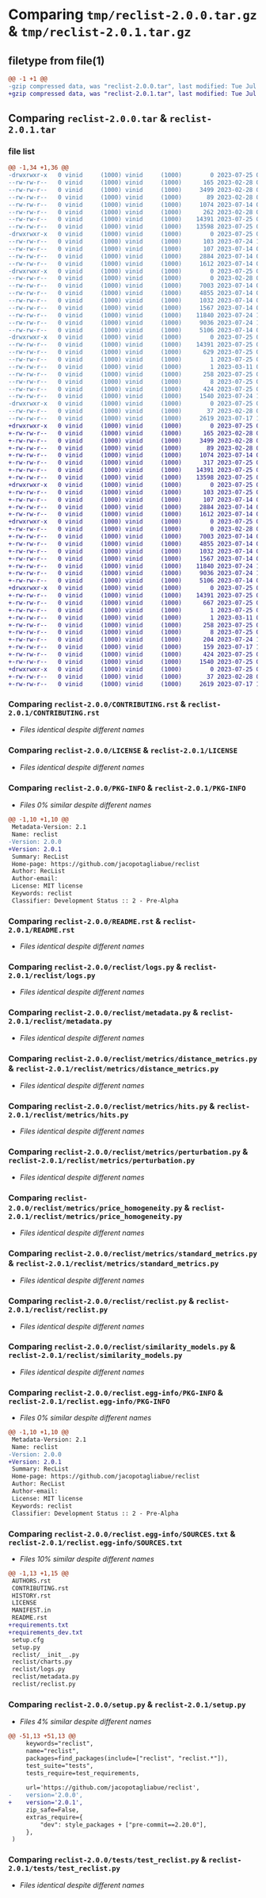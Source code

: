 # Comparing `tmp/reclist-2.0.0.tar.gz` & `tmp/reclist-2.0.1.tar.gz`

## filetype from file(1)

```diff
@@ -1 +1 @@
-gzip compressed data, was "reclist-2.0.0.tar", last modified: Tue Jul 25 01:03:04 2023, max compression
+gzip compressed data, was "reclist-2.0.1.tar", last modified: Tue Jul 25 03:36:06 2023, max compression
```

## Comparing `reclist-2.0.0.tar` & `reclist-2.0.1.tar`

### file list

```diff
@@ -1,34 +1,36 @@
-drwxrwxr-x   0 vinid     (1000) vinid     (1000)        0 2023-07-25 01:03:04.736948 reclist-2.0.0/
--rw-rw-r--   0 vinid     (1000) vinid     (1000)      165 2023-02-28 04:47:32.000000 reclist-2.0.0/AUTHORS.rst
--rw-rw-r--   0 vinid     (1000) vinid     (1000)     3499 2023-02-28 04:47:32.000000 reclist-2.0.0/CONTRIBUTING.rst
--rw-rw-r--   0 vinid     (1000) vinid     (1000)       89 2023-02-28 04:47:32.000000 reclist-2.0.0/HISTORY.rst
--rw-rw-r--   0 vinid     (1000) vinid     (1000)     1074 2023-07-14 01:35:32.000000 reclist-2.0.0/LICENSE
--rw-rw-r--   0 vinid     (1000) vinid     (1000)      262 2023-02-28 04:47:32.000000 reclist-2.0.0/MANIFEST.in
--rw-rw-r--   0 vinid     (1000) vinid     (1000)    14391 2023-07-25 01:03:04.736948 reclist-2.0.0/PKG-INFO
--rw-rw-r--   0 vinid     (1000) vinid     (1000)    13598 2023-07-25 01:02:28.000000 reclist-2.0.0/README.rst
-drwxrwxr-x   0 vinid     (1000) vinid     (1000)        0 2023-07-25 01:03:04.732948 reclist-2.0.0/reclist/
--rw-rw-r--   0 vinid     (1000) vinid     (1000)      103 2023-07-24 17:04:06.000000 reclist-2.0.0/reclist/__init__.py
--rw-rw-r--   0 vinid     (1000) vinid     (1000)      107 2023-07-14 01:35:32.000000 reclist-2.0.0/reclist/charts.py
--rw-rw-r--   0 vinid     (1000) vinid     (1000)     2884 2023-07-14 01:35:32.000000 reclist-2.0.0/reclist/logs.py
--rw-rw-r--   0 vinid     (1000) vinid     (1000)     1612 2023-07-14 01:35:32.000000 reclist-2.0.0/reclist/metadata.py
-drwxrwxr-x   0 vinid     (1000) vinid     (1000)        0 2023-07-25 01:03:04.736948 reclist-2.0.0/reclist/metrics/
--rw-rw-r--   0 vinid     (1000) vinid     (1000)        0 2023-02-28 04:47:32.000000 reclist-2.0.0/reclist/metrics/__init__.py
--rw-rw-r--   0 vinid     (1000) vinid     (1000)     7003 2023-07-14 01:35:32.000000 reclist-2.0.0/reclist/metrics/distance_metrics.py
--rw-rw-r--   0 vinid     (1000) vinid     (1000)     4855 2023-07-14 01:35:32.000000 reclist-2.0.0/reclist/metrics/hits.py
--rw-rw-r--   0 vinid     (1000) vinid     (1000)     1032 2023-07-14 01:35:32.000000 reclist-2.0.0/reclist/metrics/perturbation.py
--rw-rw-r--   0 vinid     (1000) vinid     (1000)     1567 2023-07-14 01:35:32.000000 reclist-2.0.0/reclist/metrics/price_homogeneity.py
--rw-rw-r--   0 vinid     (1000) vinid     (1000)    11840 2023-07-24 17:02:51.000000 reclist-2.0.0/reclist/metrics/standard_metrics.py
--rw-rw-r--   0 vinid     (1000) vinid     (1000)     9036 2023-07-24 17:02:51.000000 reclist-2.0.0/reclist/reclist.py
--rw-rw-r--   0 vinid     (1000) vinid     (1000)     5106 2023-07-14 01:35:32.000000 reclist-2.0.0/reclist/similarity_models.py
-drwxrwxr-x   0 vinid     (1000) vinid     (1000)        0 2023-07-25 01:03:04.736948 reclist-2.0.0/reclist.egg-info/
--rw-rw-r--   0 vinid     (1000) vinid     (1000)    14391 2023-07-25 01:03:04.000000 reclist-2.0.0/reclist.egg-info/PKG-INFO
--rw-rw-r--   0 vinid     (1000) vinid     (1000)      629 2023-07-25 01:03:04.000000 reclist-2.0.0/reclist.egg-info/SOURCES.txt
--rw-rw-r--   0 vinid     (1000) vinid     (1000)        1 2023-07-25 01:03:04.000000 reclist-2.0.0/reclist.egg-info/dependency_links.txt
--rw-rw-r--   0 vinid     (1000) vinid     (1000)        1 2023-03-11 01:25:56.000000 reclist-2.0.0/reclist.egg-info/not-zip-safe
--rw-rw-r--   0 vinid     (1000) vinid     (1000)      258 2023-07-25 01:03:04.000000 reclist-2.0.0/reclist.egg-info/requires.txt
--rw-rw-r--   0 vinid     (1000) vinid     (1000)        8 2023-07-25 01:03:04.000000 reclist-2.0.0/reclist.egg-info/top_level.txt
--rw-rw-r--   0 vinid     (1000) vinid     (1000)      424 2023-07-25 01:03:04.736948 reclist-2.0.0/setup.cfg
--rw-rw-r--   0 vinid     (1000) vinid     (1000)     1540 2023-07-24 17:04:06.000000 reclist-2.0.0/setup.py
-drwxrwxr-x   0 vinid     (1000) vinid     (1000)        0 2023-07-25 01:03:04.736948 reclist-2.0.0/tests/
--rw-rw-r--   0 vinid     (1000) vinid     (1000)       37 2023-02-28 04:47:32.000000 reclist-2.0.0/tests/__init__.py
--rw-rw-r--   0 vinid     (1000) vinid     (1000)     2619 2023-07-17 19:47:56.000000 reclist-2.0.0/tests/test_reclist.py
+drwxrwxr-x   0 vinid     (1000) vinid     (1000)        0 2023-07-25 03:36:06.209228 reclist-2.0.1/
+-rw-rw-r--   0 vinid     (1000) vinid     (1000)      165 2023-02-28 04:47:32.000000 reclist-2.0.1/AUTHORS.rst
+-rw-rw-r--   0 vinid     (1000) vinid     (1000)     3499 2023-02-28 04:47:32.000000 reclist-2.0.1/CONTRIBUTING.rst
+-rw-rw-r--   0 vinid     (1000) vinid     (1000)       89 2023-02-28 04:47:32.000000 reclist-2.0.1/HISTORY.rst
+-rw-rw-r--   0 vinid     (1000) vinid     (1000)     1074 2023-07-14 01:35:32.000000 reclist-2.0.1/LICENSE
+-rw-rw-r--   0 vinid     (1000) vinid     (1000)      317 2023-07-25 03:35:16.000000 reclist-2.0.1/MANIFEST.in
+-rw-rw-r--   0 vinid     (1000) vinid     (1000)    14391 2023-07-25 03:36:06.209228 reclist-2.0.1/PKG-INFO
+-rw-rw-r--   0 vinid     (1000) vinid     (1000)    13598 2023-07-25 01:02:28.000000 reclist-2.0.1/README.rst
+drwxrwxr-x   0 vinid     (1000) vinid     (1000)        0 2023-07-25 03:36:06.209228 reclist-2.0.1/reclist/
+-rw-rw-r--   0 vinid     (1000) vinid     (1000)      103 2023-07-25 03:36:04.000000 reclist-2.0.1/reclist/__init__.py
+-rw-rw-r--   0 vinid     (1000) vinid     (1000)      107 2023-07-14 01:35:32.000000 reclist-2.0.1/reclist/charts.py
+-rw-rw-r--   0 vinid     (1000) vinid     (1000)     2884 2023-07-14 01:35:32.000000 reclist-2.0.1/reclist/logs.py
+-rw-rw-r--   0 vinid     (1000) vinid     (1000)     1612 2023-07-14 01:35:32.000000 reclist-2.0.1/reclist/metadata.py
+drwxrwxr-x   0 vinid     (1000) vinid     (1000)        0 2023-07-25 03:36:06.209228 reclist-2.0.1/reclist/metrics/
+-rw-rw-r--   0 vinid     (1000) vinid     (1000)        0 2023-02-28 04:47:32.000000 reclist-2.0.1/reclist/metrics/__init__.py
+-rw-rw-r--   0 vinid     (1000) vinid     (1000)     7003 2023-07-14 01:35:32.000000 reclist-2.0.1/reclist/metrics/distance_metrics.py
+-rw-rw-r--   0 vinid     (1000) vinid     (1000)     4855 2023-07-14 01:35:32.000000 reclist-2.0.1/reclist/metrics/hits.py
+-rw-rw-r--   0 vinid     (1000) vinid     (1000)     1032 2023-07-14 01:35:32.000000 reclist-2.0.1/reclist/metrics/perturbation.py
+-rw-rw-r--   0 vinid     (1000) vinid     (1000)     1567 2023-07-14 01:35:32.000000 reclist-2.0.1/reclist/metrics/price_homogeneity.py
+-rw-rw-r--   0 vinid     (1000) vinid     (1000)    11840 2023-07-24 17:02:51.000000 reclist-2.0.1/reclist/metrics/standard_metrics.py
+-rw-rw-r--   0 vinid     (1000) vinid     (1000)     9036 2023-07-24 17:02:51.000000 reclist-2.0.1/reclist/reclist.py
+-rw-rw-r--   0 vinid     (1000) vinid     (1000)     5106 2023-07-14 01:35:32.000000 reclist-2.0.1/reclist/similarity_models.py
+drwxrwxr-x   0 vinid     (1000) vinid     (1000)        0 2023-07-25 03:36:06.209228 reclist-2.0.1/reclist.egg-info/
+-rw-rw-r--   0 vinid     (1000) vinid     (1000)    14391 2023-07-25 03:36:06.000000 reclist-2.0.1/reclist.egg-info/PKG-INFO
+-rw-rw-r--   0 vinid     (1000) vinid     (1000)      667 2023-07-25 03:36:06.000000 reclist-2.0.1/reclist.egg-info/SOURCES.txt
+-rw-rw-r--   0 vinid     (1000) vinid     (1000)        1 2023-07-25 03:36:06.000000 reclist-2.0.1/reclist.egg-info/dependency_links.txt
+-rw-rw-r--   0 vinid     (1000) vinid     (1000)        1 2023-03-11 01:25:56.000000 reclist-2.0.1/reclist.egg-info/not-zip-safe
+-rw-rw-r--   0 vinid     (1000) vinid     (1000)      258 2023-07-25 03:36:06.000000 reclist-2.0.1/reclist.egg-info/requires.txt
+-rw-rw-r--   0 vinid     (1000) vinid     (1000)        8 2023-07-25 03:36:06.000000 reclist-2.0.1/reclist.egg-info/top_level.txt
+-rw-rw-r--   0 vinid     (1000) vinid     (1000)      204 2023-07-24 17:02:51.000000 reclist-2.0.1/requirements.txt
+-rw-rw-r--   0 vinid     (1000) vinid     (1000)      159 2023-07-17 19:47:56.000000 reclist-2.0.1/requirements_dev.txt
+-rw-rw-r--   0 vinid     (1000) vinid     (1000)      424 2023-07-25 03:36:06.209228 reclist-2.0.1/setup.cfg
+-rw-rw-r--   0 vinid     (1000) vinid     (1000)     1540 2023-07-25 03:36:04.000000 reclist-2.0.1/setup.py
+drwxrwxr-x   0 vinid     (1000) vinid     (1000)        0 2023-07-25 03:36:06.209228 reclist-2.0.1/tests/
+-rw-rw-r--   0 vinid     (1000) vinid     (1000)       37 2023-02-28 04:47:32.000000 reclist-2.0.1/tests/__init__.py
+-rw-rw-r--   0 vinid     (1000) vinid     (1000)     2619 2023-07-17 19:47:56.000000 reclist-2.0.1/tests/test_reclist.py
```

### Comparing `reclist-2.0.0/CONTRIBUTING.rst` & `reclist-2.0.1/CONTRIBUTING.rst`

 * *Files identical despite different names*

### Comparing `reclist-2.0.0/LICENSE` & `reclist-2.0.1/LICENSE`

 * *Files identical despite different names*

### Comparing `reclist-2.0.0/PKG-INFO` & `reclist-2.0.1/PKG-INFO`

 * *Files 0% similar despite different names*

```diff
@@ -1,10 +1,10 @@
 Metadata-Version: 2.1
 Name: reclist
-Version: 2.0.0
+Version: 2.0.1
 Summary: RecList
 Home-page: https://github.com/jacopotagliabue/reclist
 Author: RecList
 Author-email: 
 License: MIT license
 Keywords: reclist
 Classifier: Development Status :: 2 - Pre-Alpha
```

### Comparing `reclist-2.0.0/README.rst` & `reclist-2.0.1/README.rst`

 * *Files identical despite different names*

### Comparing `reclist-2.0.0/reclist/logs.py` & `reclist-2.0.1/reclist/logs.py`

 * *Files identical despite different names*

### Comparing `reclist-2.0.0/reclist/metadata.py` & `reclist-2.0.1/reclist/metadata.py`

 * *Files identical despite different names*

### Comparing `reclist-2.0.0/reclist/metrics/distance_metrics.py` & `reclist-2.0.1/reclist/metrics/distance_metrics.py`

 * *Files identical despite different names*

### Comparing `reclist-2.0.0/reclist/metrics/hits.py` & `reclist-2.0.1/reclist/metrics/hits.py`

 * *Files identical despite different names*

### Comparing `reclist-2.0.0/reclist/metrics/perturbation.py` & `reclist-2.0.1/reclist/metrics/perturbation.py`

 * *Files identical despite different names*

### Comparing `reclist-2.0.0/reclist/metrics/price_homogeneity.py` & `reclist-2.0.1/reclist/metrics/price_homogeneity.py`

 * *Files identical despite different names*

### Comparing `reclist-2.0.0/reclist/metrics/standard_metrics.py` & `reclist-2.0.1/reclist/metrics/standard_metrics.py`

 * *Files identical despite different names*

### Comparing `reclist-2.0.0/reclist/reclist.py` & `reclist-2.0.1/reclist/reclist.py`

 * *Files identical despite different names*

### Comparing `reclist-2.0.0/reclist/similarity_models.py` & `reclist-2.0.1/reclist/similarity_models.py`

 * *Files identical despite different names*

### Comparing `reclist-2.0.0/reclist.egg-info/PKG-INFO` & `reclist-2.0.1/reclist.egg-info/PKG-INFO`

 * *Files 0% similar despite different names*

```diff
@@ -1,10 +1,10 @@
 Metadata-Version: 2.1
 Name: reclist
-Version: 2.0.0
+Version: 2.0.1
 Summary: RecList
 Home-page: https://github.com/jacopotagliabue/reclist
 Author: RecList
 Author-email: 
 License: MIT license
 Keywords: reclist
 Classifier: Development Status :: 2 - Pre-Alpha
```

### Comparing `reclist-2.0.0/reclist.egg-info/SOURCES.txt` & `reclist-2.0.1/reclist.egg-info/SOURCES.txt`

 * *Files 10% similar despite different names*

```diff
@@ -1,13 +1,15 @@
 AUTHORS.rst
 CONTRIBUTING.rst
 HISTORY.rst
 LICENSE
 MANIFEST.in
 README.rst
+requirements.txt
+requirements_dev.txt
 setup.cfg
 setup.py
 reclist/__init__.py
 reclist/charts.py
 reclist/logs.py
 reclist/metadata.py
 reclist/reclist.py
```

### Comparing `reclist-2.0.0/setup.py` & `reclist-2.0.1/setup.py`

 * *Files 4% similar despite different names*

```diff
@@ -51,13 +51,13 @@
     keywords="reclist",
     name="reclist",
     packages=find_packages(include=["reclist", "reclist.*"]),
     test_suite="tests",
     tests_require=test_requirements,
 
     url='https://github.com/jacopotagliabue/reclist',
-    version='2.0.0',
+    version='2.0.1',
     zip_safe=False,
     extras_require={
         "dev": style_packages + ["pre-commit==2.20.0"],
     },
 )
```

### Comparing `reclist-2.0.0/tests/test_reclist.py` & `reclist-2.0.1/tests/test_reclist.py`

 * *Files identical despite different names*

